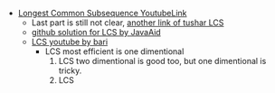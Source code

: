- [Longest Common Subsequence YoutubeLink](https://www.youtube.com/watch?v=DuikFLPt8WQ)
  - Last part is still not clear, [another link of tushar LCS](https://www.youtube.com/watch?v=NnD96abizww)
  - [github solution for LCS by JavaAid](https://gist.github.com/kanahaiya/0a880436bb19c8cdf268b220ec1cb1b0)
  - [LCS youtube by bari](https://www.youtube.com/watch?v=sSno9rV8Rhg)
    - LCS most efficient is one dimentional 
      1. LCS two dimentional is good too, but one dimentional is tricky.
      2. LCS 

